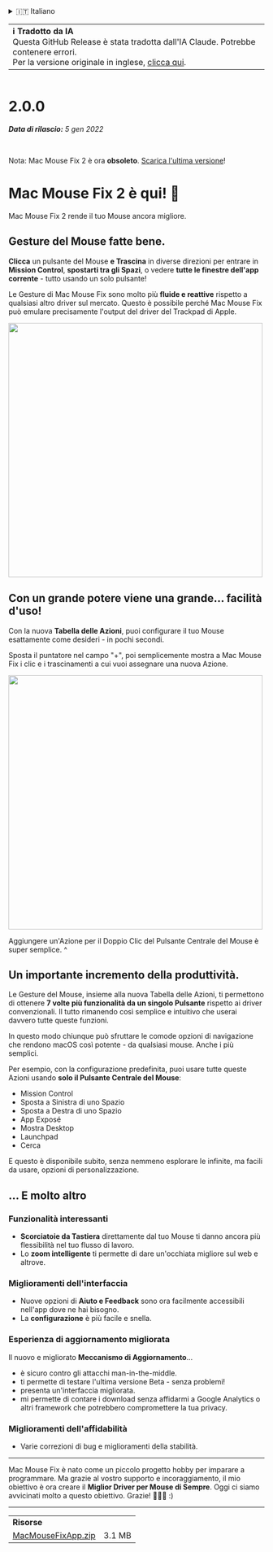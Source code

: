 <details>
<summary>🇮🇹 Italiano</summary>

[🇬🇧 English (GitHub Release)](https://github.com/noah-nuebling/mac-mouse-fix/releases/tag/2.0.0)\
[🇦🇩 Català](https://redirect.macmousefix.com/?target=mmf-release&tag=2.0.0&locale=ca)\
[🇩🇪 Deutsch](https://redirect.macmousefix.com/?target=mmf-release&tag=2.0.0&locale=de)\
[🇪🇸 Español](https://redirect.macmousefix.com/?target=mmf-release&tag=2.0.0&locale=es)\
[🇫🇷 Français](https://redirect.macmousefix.com/?target=mmf-release&tag=2.0.0&locale=fr)\
[🇮🇩 Indonesia](https://redirect.macmousefix.com/?target=mmf-release&tag=2.0.0&locale=id)\
**🇮🇹 Italiano**\
[🇭🇺 Magyar](https://redirect.macmousefix.com/?target=mmf-release&tag=2.0.0&locale=hu)\
[🇳🇱 Nederlands](https://redirect.macmousefix.com/?target=mmf-release&tag=2.0.0&locale=nl)\
[🇵🇱 Polski](https://redirect.macmousefix.com/?target=mmf-release&tag=2.0.0&locale=pl)\
[🇧🇷 Português (Brasil)](https://redirect.macmousefix.com/?target=mmf-release&tag=2.0.0&locale=pt-BR)\
[🇵🇹 Português (Portugal)](https://redirect.macmousefix.com/?target=mmf-release&tag=2.0.0&locale=pt-PT)\
[🇷🇴 Română](https://redirect.macmousefix.com/?target=mmf-release&tag=2.0.0&locale=ro)\
[🇸🇪 Svenska](https://redirect.macmousefix.com/?target=mmf-release&tag=2.0.0&locale=sv)\
[🇻🇳 Tiếng Việt](https://redirect.macmousefix.com/?target=mmf-release&tag=2.0.0&locale=vi)\
[🇹🇷 Türkçe](https://redirect.macmousefix.com/?target=mmf-release&tag=2.0.0&locale=tr)\
[🇨🇿 Čeština](https://redirect.macmousefix.com/?target=mmf-release&tag=2.0.0&locale=cs)\
[🇬🇷 Ελληνικά](https://redirect.macmousefix.com/?target=mmf-release&tag=2.0.0&locale=el)\
[🇷🇺 Русский](https://redirect.macmousefix.com/?target=mmf-release&tag=2.0.0&locale=ru)\
[🇺🇦 Українська](https://redirect.macmousefix.com/?target=mmf-release&tag=2.0.0&locale=uk)\
[🇮🇱 עברית](https://redirect.macmousefix.com/?target=mmf-release&tag=2.0.0&locale=he)\
[🇸🇦 العربية](https://redirect.macmousefix.com/?target=mmf-release&tag=2.0.0&locale=ar)\
[🇮🇳 हिन्दी](https://redirect.macmousefix.com/?target=mmf-release&tag=2.0.0&locale=hi)\
[🇹🇭 ไทย](https://redirect.macmousefix.com/?target=mmf-release&tag=2.0.0&locale=th)\
[🇨🇳 中文 (简体)](https://redirect.macmousefix.com/?target=mmf-release&tag=2.0.0&locale=zh-Hans)\
[🇨🇳 中文 (繁體)](https://redirect.macmousefix.com/?target=mmf-release&tag=2.0.0&locale=zh-Hant)\
[🇭🇰 中文（香港)](https://redirect.macmousefix.com/?target=mmf-release&tag=2.0.0&locale=zh-HK)\
[🇯🇵 日本語](https://redirect.macmousefix.com/?target=mmf-release&tag=2.0.0&locale=ja)\
[🇰🇷 한국어](https://redirect.macmousefix.com/?target=mmf-release&tag=2.0.0&locale=ko)\
[Help translate Mac Mouse Fix to different languages!](https://github.com/noah-nuebling/mac-mouse-fix/discussions/731)
</details>
<table align=><td>
<b>ℹ️ Tradotto da IA</b><br>
Questa GitHub Release è stata tradotta dall'IA Claude. Potrebbe contenere errori.<br>
Per la versione originale in inglese, <a href="https://github.com/noah-nuebling/mac-mouse-fix/releases/tag/2.0.0">clicca qui</a>.
</td></table>

<table></table>

# 2.0.0
***Data di rilascio:** 5 gen 2022*

<br>

Nota: Mac Mouse Fix 2 è ora **obsoleto**. [Scarica l'ultima versione](https://redirect.macmousefix.com/?target=mmf-releases-overview&locale=it)!

# Mac Mouse Fix 2 è qui! 🎉

Mac Mouse Fix 2 rende il tuo Mouse ancora migliore.

## Gesture del Mouse fatte bene.

**Clicca** un pulsante del Mouse **e Trascina** in diverse direzioni per entrare in **Mission Control**, **spostarti tra gli Spazi**, o vedere **tutte le finestre dell'app corrente** - tutto usando un solo pulsante!

Le Gesture di Mac Mouse Fix sono molto più **fluide e reattive** rispetto a qualsiasi altro driver sul mercato.
Questo è possibile perché Mac Mouse Fix può emulare precisamente l'output del driver del Trackpad di Apple.

<img width=500px src="https://user-images.githubusercontent.com/40808343/149643011-cc3311f1-af5c-453a-8206-2c6496d73d61.gif">

## Con un grande potere viene una grande... facilità d'uso!

Con la nuova **Tabella delle Azioni**, puoi configurare il tuo Mouse esattamente come desideri - in pochi secondi.

Sposta il puntatore nel campo "+", poi semplicemente mostra a Mac Mouse Fix i clic e i trascinamenti a cui vuoi assegnare una nuova Azione.

<img width=500px src="https://user-images.githubusercontent.com/40808343/149642392-d0e25cf9-b49b-4398-b2e9-af2e810c8594.gif">

Aggiungere un'Azione per il Doppio Clic del Pulsante Centrale del Mouse è super semplice. ^

## Un importante incremento della produttività.

Le Gesture del Mouse, insieme alla nuova Tabella delle Azioni, ti permettono di ottenere **7 volte più funzionalità da un singolo Pulsante** rispetto ai driver convenzionali. Il tutto rimanendo così semplice e intuitivo che userai davvero tutte queste funzioni.

In questo modo chiunque può sfruttare le comode opzioni di navigazione che rendono macOS così potente - da qualsiasi mouse. Anche i più semplici.

Per esempio, con la configurazione predefinita, puoi usare tutte queste Azioni usando **solo il Pulsante Centrale del Mouse**:

- Mission Control
- Sposta a Sinistra di uno Spazio
- Sposta a Destra di uno Spazio
- App Exposé
- Mostra Desktop
- Launchpad
- Cerca

E questo è disponibile subito, senza nemmeno esplorare le infinite, ma facili da usare, opzioni di personalizzazione.

## ... E molto altro

### Funzionalità interessanti

- **Scorciatoie da Tastiera** direttamente dal tuo Mouse ti danno ancora più flessibilità nel tuo flusso di lavoro.
- Lo **zoom intelligente** ti permette di dare un'occhiata migliore sul web e altrove.

### Miglioramenti dell'interfaccia

- Nuove opzioni di **Aiuto e Feedback** sono ora facilmente accessibili nell'app dove ne hai bisogno.
- La **configurazione** è più facile e snella.

### Esperienza di aggiornamento migliorata

Il nuovo e migliorato **Meccanismo di Aggiornamento**...

- è sicuro contro gli attacchi man-in-the-middle.
- ti permette di testare l'ultima versione Beta - senza problemi!
- presenta un'interfaccia migliorata.
- mi permette di contare i download senza affidarmi a Google Analytics o altri framework che potrebbero compromettere la tua privacy.

### Miglioramenti dell'affidabilità

- Varie correzioni di bug e miglioramenti della stabilità.

---

Mac Mouse Fix è nato come un piccolo progetto hobby per imparare a programmare. Ma grazie al vostro supporto e incoraggiamento, il mio obiettivo è ora creare il **Miglior Driver per Mouse di Sempre**. Oggi ci siamo avvicinati molto a questo obiettivo. Grazie! 🚀🚀🚀 :)

---

<table align="start">
<tr>
    <td colspan=2>
        <b>Risorse</b>
    </td>
</tr>
<tr>
    <td><a href="https://github.com/noah-nuebling/mac-mouse-fix/releases/download/2.0.0/MacMouseFixApp.zip">MacMouseFixApp.zip</a></td>
    <td>3.1 MB</td>
</tr>
</table>